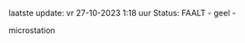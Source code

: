 laatste update: 
vr 27-10-2023  1:18   uur 
Status: FAALT - geel - 
<div class="service Y">microstation</div>